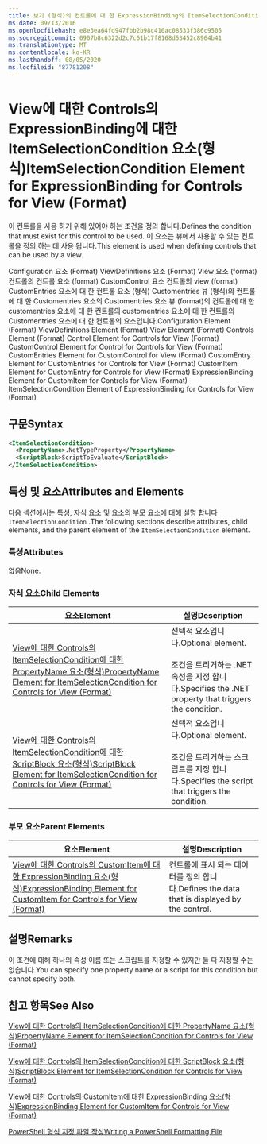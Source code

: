 ```yaml
---
title: 보기 (형식)의 컨트롤에 대 한 ExpressionBinding의 ItemSelectionCondition 요소 | Microsoft Docs
ms.date: 09/13/2016
ms.openlocfilehash: e8e3ea64fd947fbb2b98c410ac08533f386c9505
ms.sourcegitcommit: 0907b8c6322d2c7c61b17f8168d53452c8964b41
ms.translationtype: MT
ms.contentlocale: ko-KR
ms.lasthandoff: 08/05/2020
ms.locfileid: "87781208"
---
```

# <a name="itemselectioncondition-element-for-expressionbinding-for-controls-for-view-format"></a><span data-ttu-id="43757-102">View에 대한 Controls의 ExpressionBinding에 대한 ItemSelectionCondition 요소(형식)</span><span class="sxs-lookup"><span data-stu-id="43757-102">ItemSelectionCondition Element for ExpressionBinding for Controls for View (Format)</span></span>

<span data-ttu-id="43757-103">이 컨트롤을 사용 하기 위해 있어야 하는 조건을 정의 합니다.</span><span class="sxs-lookup"><span data-stu-id="43757-103">Defines the condition that must exist for this control to be used.</span></span> <span data-ttu-id="43757-104">이 요소는 뷰에서 사용할 수 있는 컨트롤을 정의 하는 데 사용 됩니다.</span><span class="sxs-lookup"><span data-stu-id="43757-104">This element is used when defining controls that can be used by a view.</span></span>

<span data-ttu-id="43757-105">Configuration 요소 (Format) ViewDefinitions 요소 (Format) View 요소 (format) 컨트롤의 컨트롤 요소 (format) CustomControl 요소 컨트롤의 view (format) CustomEntries 요소에 대 한 컨트롤 요소 (형식) Customentries 뷰 (형식)의 컨트롤에 대 한 Customentries 요소의 Customentries 요소 뷰 (format)의 컨트롤에 대 한 customentries 요소에 대 한 컨트롤의 customentries 요소에 대 한 컨트롤의 Customentries 요소에 대 한 컨트롤의 요소입니다.</span><span class="sxs-lookup"><span data-stu-id="43757-105">Configuration Element (Format) ViewDefinitions Element (Format) View Element (Format) Controls Element (Format) Control Element for Controls for View (Format) CustomControl Element for Control for Controls for View (Format) CustomEntries Element for CustomControl for View (Format) CustomEntry Element for CustomEntries for Controls for View (Format) CustomItem Element for CustomEntry for Controls for View (Format) ExpressionBinding Element for CustomItem for Controls for View (Format) ItemSelectionCondition Element of ExpressionBinding for Controls for View (Format)</span></span>

## <a name="syntax"></a><span data-ttu-id="43757-106">구문</span><span class="sxs-lookup"><span data-stu-id="43757-106">Syntax</span></span>

```xml
<ItemSelectionCondition>
  <PropertyName>.NetTypeProperty</PropertyName>
  <ScriptBlock>ScriptToEvaluate</ScriptBlock>
</ItemSelectionCondition>
```

## <a name="attributes-and-elements"></a><span data-ttu-id="43757-107">특성 및 요소</span><span class="sxs-lookup"><span data-stu-id="43757-107">Attributes and Elements</span></span>

<span data-ttu-id="43757-108">다음 섹션에서는 특성, 자식 요소 및 요소의 부모 요소에 대해 설명 합니다 `ItemSelectionCondition` .</span><span class="sxs-lookup"><span data-stu-id="43757-108">The following sections describe attributes, child elements, and the parent element of the `ItemSelectionCondition` element.</span></span>

### <a name="attributes"></a><span data-ttu-id="43757-109">특성</span><span class="sxs-lookup"><span data-stu-id="43757-109">Attributes</span></span>

<span data-ttu-id="43757-110">없음</span><span class="sxs-lookup"><span data-stu-id="43757-110">None.</span></span>

### <a name="child-elements"></a><span data-ttu-id="43757-111">자식 요소</span><span class="sxs-lookup"><span data-stu-id="43757-111">Child Elements</span></span>

|<span data-ttu-id="43757-112">요소</span><span class="sxs-lookup"><span data-stu-id="43757-112">Element</span></span>|<span data-ttu-id="43757-113">설명</span><span class="sxs-lookup"><span data-stu-id="43757-113">Description</span></span>|
|-------------|-----------------|
|[<span data-ttu-id="43757-114">View에 대한 Controls의 ItemSelectionCondition에 대한 PropertyName 요소(형식)</span><span class="sxs-lookup"><span data-stu-id="43757-114">PropertyName Element for ItemSelectionCondition for Controls for View (Format)</span></span>](./propertyname-element-for-itemselectioncondition-for-controls-for-view-format.md)|<span data-ttu-id="43757-115">선택적 요소입니다.</span><span class="sxs-lookup"><span data-stu-id="43757-115">Optional element.</span></span><br /><br /> <span data-ttu-id="43757-116">조건을 트리거하는 .NET 속성을 지정 합니다.</span><span class="sxs-lookup"><span data-stu-id="43757-116">Specifies the .NET property that triggers the condition.</span></span>|
|[<span data-ttu-id="43757-117">View에 대한 Controls의 ItemSelectionCondition에 대한 ScriptBlock 요소(형식)</span><span class="sxs-lookup"><span data-stu-id="43757-117">ScriptBlock Element for ItemSelectionCondition for Controls for View (Format)</span></span>](./scriptblock-element-for-itemselectioncondition-for-controls-for-view-format.md)|<span data-ttu-id="43757-118">선택적 요소입니다.</span><span class="sxs-lookup"><span data-stu-id="43757-118">Optional element.</span></span><br /><br /> <span data-ttu-id="43757-119">조건을 트리거하는 스크립트를 지정 합니다.</span><span class="sxs-lookup"><span data-stu-id="43757-119">Specifies the script that triggers the condition.</span></span>|

### <a name="parent-elements"></a><span data-ttu-id="43757-120">부모 요소</span><span class="sxs-lookup"><span data-stu-id="43757-120">Parent Elements</span></span>

|<span data-ttu-id="43757-121">요소</span><span class="sxs-lookup"><span data-stu-id="43757-121">Element</span></span>|<span data-ttu-id="43757-122">설명</span><span class="sxs-lookup"><span data-stu-id="43757-122">Description</span></span>|
|-------------|-----------------|
|[<span data-ttu-id="43757-123">View에 대한 Controls의 CustomItem에 대한 ExpressionBinding 요소(형식)</span><span class="sxs-lookup"><span data-stu-id="43757-123">ExpressionBinding Element for CustomItem for Controls for View (Format)</span></span>](./expressionbinding-element-for-customitem-for-controls-for-view-format.md)|<span data-ttu-id="43757-124">컨트롤에 표시 되는 데이터를 정의 합니다.</span><span class="sxs-lookup"><span data-stu-id="43757-124">Defines the data that is displayed by the control.</span></span>|

## <a name="remarks"></a><span data-ttu-id="43757-125">설명</span><span class="sxs-lookup"><span data-stu-id="43757-125">Remarks</span></span>

<span data-ttu-id="43757-126">이 조건에 대해 하나의 속성 이름 또는 스크립트를 지정할 수 있지만 둘 다 지정할 수는 없습니다.</span><span class="sxs-lookup"><span data-stu-id="43757-126">You can specify one property name or a script for this condition but cannot specify both.</span></span>

## <a name="see-also"></a><span data-ttu-id="43757-127">참고 항목</span><span class="sxs-lookup"><span data-stu-id="43757-127">See Also</span></span>

[<span data-ttu-id="43757-128">View에 대한 Controls의 ItemSelectionCondition에 대한 PropertyName 요소(형식)</span><span class="sxs-lookup"><span data-stu-id="43757-128">PropertyName Element for ItemSelectionCondition for Controls for View (Format)</span></span>](./propertyname-element-for-itemselectioncondition-for-controls-for-view-format.md)

[<span data-ttu-id="43757-129">View에 대한 Controls의 ItemSelectionCondition에 대한 ScriptBlock 요소(형식)</span><span class="sxs-lookup"><span data-stu-id="43757-129">ScriptBlock Element for ItemSelectionCondition for Controls for View (Format)</span></span>](./scriptblock-element-for-itemselectioncondition-for-controls-for-view-format.md)

[<span data-ttu-id="43757-130">View에 대한 Controls의 CustomItem에 대한 ExpressionBinding 요소(형식)</span><span class="sxs-lookup"><span data-stu-id="43757-130">ExpressionBinding Element for CustomItem for Controls for View (Format)</span></span>](./expressionbinding-element-for-customitem-for-controls-for-view-format.md)

[<span data-ttu-id="43757-131">PowerShell 형식 지정 파일 작성</span><span class="sxs-lookup"><span data-stu-id="43757-131">Writing a PowerShell Formatting File</span></span>](./writing-a-powershell-formatting-file.md)
